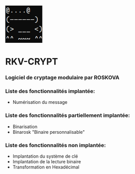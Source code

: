 ![Logo](https://raw.githubusercontent.com/Roskova/RKV-CRYPT/main/logo.png)
# RKV-CRYPT
### Logiciel de cryptage modulaire par ROSKOVA
### Liste des fonctionnalités implantée:
* Numérisation du message	

### Liste des fonctionnalités partiellement implantée:
* Binarisation              		
* Binarosk "Binaire personnalisable"

### Liste des fonctionnalités non implantée:
* Implantation du système de clé	
* Implantation de la lecture binaire
* Transformation en Hexadécimal	
